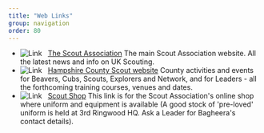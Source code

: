 ```yaml
---
title: "Web Links"
group: navigation
order: 80
---
```


- ![Link](http://ringwoodscouts.co.uk/images/M_images/weblink.png)   [The Scout Association](https://www.scouts.org.uk/) The main Scout Association website. All the latest news and info on UK Scouting.
- ![Link](http://ringwoodscouts.co.uk/images/M_images/weblink.png)   [Hampshire County Scout website](http://www.hampshirescouting.org.uk/) County activities and events for Beavers, Cubs, Scouts, Explorers and Network, and for Leaders - all the forthcoming training courses, venues and dates.
- ![Link](http://ringwoodscouts.co.uk/images/M_images/weblink.png)   [Scout Shop](https://shop.scouts.org.uk/) This link is for the Scout Association's online shop where uniform and equipment is available (A good stock of 'pre-loved' uniform is held at 3rd Ringwood HQ. Ask a Leader for Bagheera's contact details).
